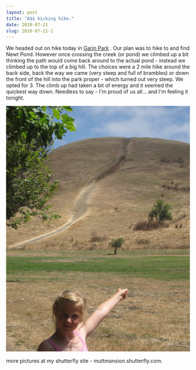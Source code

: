 ```yaml
---
layout: post
title: "A$$ kicking hike."
date: 2010-07-21
slug: 2010-07-21-1
---
```


We headed out on hike today in  [Garin Park](http://www.ebparks.org/parks/garin) .   Our plan was to hike to and find Newt Pond. However once crossing the creek (or pond) we climbed up a bit thinking the path would come back around to the actual pond - instead we climbed up to the top of a big hill.  The choices were a 2 mile hike around the back side, back the way we came (very steep and full of brambles)  or down the front of the hill into the park proper - which turned out very steep.  We opted for 3.  The climb up had taken a bit of energy and it seemed the quickest way down.  Needless to say - I&apos;m proud of us all...  and I&apos;m feeling it tonight.

  ![](/images/assets/IMG_1858-thumb-600x800-155.jpg) 

more pictures at my shutterfly site - muttmansion.shutterfly.com.
<br />
